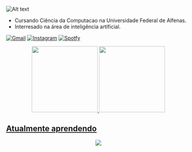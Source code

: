 ![Alt text](https://raw.githubusercontent.com/BrunnerLivio/brunnerlivio/master/images/welcome.png)

- Cursando Ciência da Computacao na Universidade Federal de Alfenas.
- Interresado na área de inteligência artificial.

[![Gmail](https://img.shields.io/badge/Gmail-D14836?style=for-the-badge&logo=gmail&logoColor=white)](mailto:fugimoto.ywao@gmail.com)
[![Instagram](https://img.shields.io/badge/Instagram-E4405F?style=for-the-badge&logo=instagram&logoColor=white)](https://www.instagram.com/pedroywao/)
[![Spotfy](https://img.shields.io/badge/Spotify-1ED760?style=for-the-badge&logo=spotify&logoColor=white)](https://open.spotify.com/playlist/4v65KVoX42BbmuzuUdSOjB)

<div align="center">
  <a href="https://github.com/YwaoFugimoto"> 
    <img height="180em" src="https://github-readme-stats.vercel.app/api?username=YwaoFugimoto&show_icons=true&title_color=ec4899&text_color=ffffff&icon_color=ec4899&bg_color=1c1917&include_all_commits=true&count_private=true"/> <!-- hide_border=true -->
    <img height="180em" src="https://github-readme-stats.vercel.app/api/top-langs/?username=YwaoFugimoto&layout=compact&langs_count=7&title_color=ec4899&text_color=ffffff&icon_color=ec4899&bg_color=1c1917"/>
</div>

## Atualmente aprendendo
<p align="center">
  <a href="https://skillicons.dev">
    <img src="https://skillicons.dev/icons?i=c,cpp,perl,haskell,java,js,html,css" />
  </a>
</p>
 
</div>

<!---
YwaoFugimoto/YwaoFugimoto is a ✨ special ✨ repository because its `README.md` (this file) appears on your GitHub profile.
You can click the Preview link to take a look at your changes.
--->
